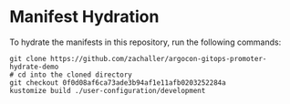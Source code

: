# Manifest Hydration

To hydrate the manifests in this repository, run the following commands:

```shell
git clone https://github.com/zachaller/argocon-gitops-promoter-hydrate-demo
# cd into the cloned directory
git checkout 0f0d08af6ca73ade3b94af1e11afb0203252284a
kustomize build ./user-configuration/development
```
